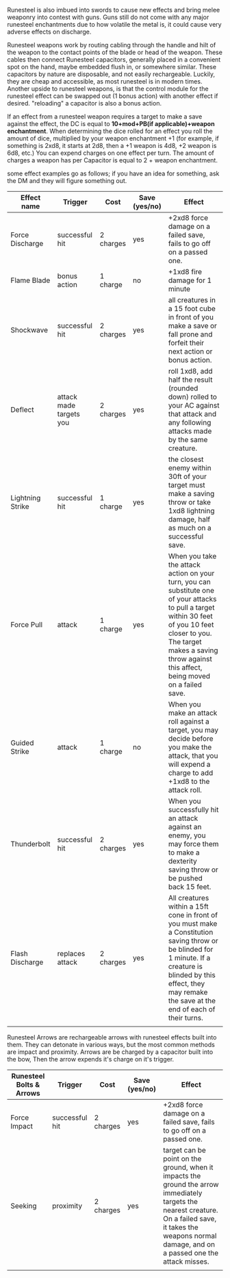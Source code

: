  Runesteel is also imbued into swords to cause new effects and bring melee weaponry into contest with guns. Guns still do not come with any major runesteel enchantments due to how volatile the metal is, it could cause very adverse effects on discharge.

Runesteel weapons work by routing cabling through the handle and hilt of the weapon to the contact points of the blade or head of the weapon. These cables then connect Runesteel capacitors, generally placed in a convenient spot on the hand, maybe embedded flush in, or somewhere similar. These capacitors by nature are disposable, and not easily rechargeable. Luckily, they are cheap and accessible, as most runesteel is in modern times. Another upside to runesteel weapons, is that the control module for the runesteel effect can be swapped out (1 bonus action) with another effect if desired. "reloading" a capacitor is also a bonus action.

If an effect from a runesteel weapon requires a target to make a save against the effect, the DC is equal to **10+mod+PB(if applicable)+weapon enchantment**. When determining the dice rolled for an effect you roll the amount of dice, multiplied by your weapon enchantment +1 (for example, if something is 2xd8, it starts at 2d8, then a +1 weapon is 4d8, +2 weapon is 6d8, etc.) You can expend charges on one effect per turn. The amount of charges a weapon has per Capacitor is equal to 2 + weapon enchantment.


some effect examples go as follows; if you have an idea for something, ask the DM and they will figure something out.


| Effect name      | Trigger                 | Cost      | Save (yes/no) | Effect                                                                                                                                                                                                                                |
| ---------------- | ----------------------- | --------- | ------------- | ------------------------------------------------------------------------------------------------------------------------------------------------------------------------------------------------------------------------------------- |
| Force Discharge  | successful hit          | 2 charges | yes           | +2xd8 force damage on a failed save, fails to go off on a passed one.                                                                                                                                                                 |
| Flame Blade      | bonus action            | 1 charge  | no            | +1xd8 fire damage for 1 minute                                                                                                                                                                                                        |
| Shockwave        | successful hit          | 2 charges | yes           | all creatures in a 15 foot cube in front of you make a save or fall prone and forfeit their next action or bonus action.                                                                                                              |
| Deflect          | attack made targets you | 2 charges | yes           | roll 1xd8, add half the result (rounded down) rolled to your AC against that attack and any following attacks made by the same creature.                                                                                              |
| Lightning Strike | successful hit          | 1 charge  | yes           | the closest enemy within 30ft of your target must make a saving throw or take 1xd8 lightning damage, half as much on a successful save.                                                                                               |
| Force Pull       | attack                  | 1 charge  | yes           | When you take the attack action on your turn, you can substitute one of your attacks to pull a target within 30 feet of you 10 feet closer to you. The target makes a saving throw against this affect, being moved on a failed save. |
| Guided Strike    | attack                  | 1 charge  | no            | When you make an attack roll against a target, you may decide before you make the attack, that you will expend a charge to add +1xd8 to the attack roll.                                                                              |
| Thunderbolt      | successful hit          | 2 charges | yes           | When you successfully hit an attack against an enemy, you may force them to make a dexterity saving throw or be pushed back 15 feet.                                                                                                  |
| Flash Discharge  | replaces attack         | 2 charges | yes           | All creatures within a 15ft cone in front of you must make a Constitution saving throw or be blinded for 1 minute. If a creature is blinded by this effect, they may remake the save at the end of each of their turns.               |
|                  |                         |           |               |                                                                                                                                                                                                                                       |
Runesteel Arrows are rechargeable arrows with runesteel effects built into them. They can detonate in various ways, but the most common methods are impact and proximity. Arrows are be charged by a capacitor built into the bow, Then the arrow expends it's charge on it's trigger. 

| Runesteel Bolts & Arrows | Trigger        | Cost      | Save (yes/no) | Effect                                                                                                                                                                                                         |
| ------------------------ | -------------- | --------- | ------------- | -------------------------------------------------------------------------------------------------------------------------------------------------------------------------------------------------------------- |
| Force Impact             | successful hit | 2 charges | yes           | +2xd8 force damage on a failed save, fails to go off on a passed one.                                                                                                                                          |
| Seeking                  | proximity      | 2 charges | yes           | target can be point on the ground, when it impacts the ground the arrow immediately targets the nearest creature. On a failed save, it takes the weapons normal damage, and on a passed one the attack misses. |
|                          |                |           |               |                                                                                                                                                                                                                |
